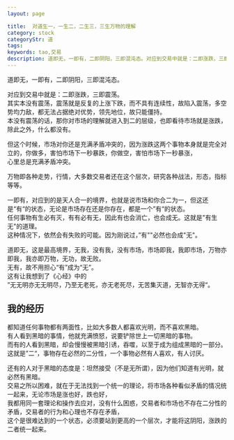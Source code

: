 ```yaml
---
layout: page

title:  对道生一，一生二，二生三，三生万物的理解
category: stock
categoryStr: 道
tags: 
keywords: tao,交易
description: 道即无，一即有，二即阴阳，三即混沌态。对应到交易中就是：二即涨跌，三即震荡。
---
```


道即无，一即有，二即阴阳，三即混沌态。

对应到交易中就是：二即涨跌，三即震荡。  
其实本没有震荡，震荡就是反复的上涨下跌，而不具有连续性，故陷入震荡，多空势均力敌，都无法占据绝对优势，领先地位，故只能僵持。  
本没有震荡的话，那你对市场的理解就进入到二的层级，也即看待市场就是涨跌，除此之外，什么都没有。  

但这个时候，市场对你还是充满矛盾冲突的，因为涨跌这两个事物本身就是完全对立的，你做多，害怕市场下一秒暴跌，你做空，害怕市场下一秒暴涨，  
心里总是充满矛盾冲突。  

万物即各种走势，行情，大多数交易者还在这个层次，研究各种战法，形态，指标等等。  

一即有，对应到的是天人合一的境界，也就是说市场和你合二为一，但这还是“有“的状态，无论是市场存在还是你存在，都是一个”有“的状态。  
任何事物有生必有灭，有有必有无，因此有也会消亡，也会成无。这就是"有生无"的道理。  
这种情况下，依然会有失败的可能。因为刚说过，”有""必然也会成"无"。  

道即无，这是最高境界，无我，没有我，没有市场，市场即我，我即市场，万物亦即我，我亦即万物，无功，故无败。  
无有，故不用担心“有”成为“无”。  
这有让我想到了《心经》中的  
”无无明亦无无明尽，乃至无老死，亦无老死尽，无苦集灭道，无智亦无得“。  

## 我的经历<a id="sec-1-1" name="sec-1-1"></a>

都知道任何事物都有两面性，比如大多数人都喜欢光明，而不喜欢黑暗。  
有人看到黑暗的事情，他就充满愤怒，说要铲除世上一切黑暗的事物。  
而有的人看到黑暗，却会慢慢被黑暗引诱，吞噬，以至于成为组成黑暗的一部分。  
这就是”二“，事物存在必然的二分性，一个事物必然有人喜欢，有人讨厌。  

还有的人对于黑暗的态度是：坦然接受（不是无所谓），因为他们知道有光明，就必然有黑暗。  
交易之所以困难，就在于无法找到一个统一的理论，将市场各种看似矛盾的情况统一起来，无论市场是涨也好，跌也好，  
我都用同一套理论和操作去应对，没有什么困惑，交易者和市场也不存在二分性的矛盾，交易者的行为和心理也不存在矛盾，  
这个是很难达到的一个状态，必须要站到更高的一个层次，才能将这阴阳，涨跌的二者统一起来。  
